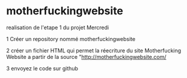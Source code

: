 # motherfuckingwebsite

realisation de l'etape 1 du projet Mercredi


1 Créer un repository nommé motherfuckingwebsite 


2 créer un fichier HTML qui permet la réecriture du site Motherfucking Website a partir de la source "http://motherfuckingwebsite.com/


3 envoyez le code sur github

